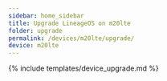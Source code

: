 ```yaml
---
sidebar: home_sidebar
title: Upgrade LineageOS on m20lte
folder: upgrade
permalink: /devices/m20lte/upgrade/
device: m20lte
---
```

{% include templates/device_upgrade.md %}
